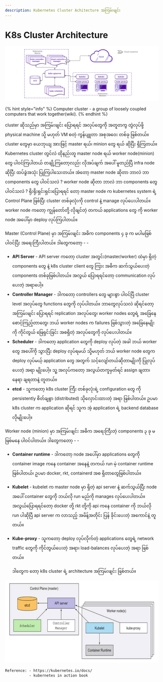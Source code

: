 ```yaml
---
description: Kubernetes Cluster Achitecture အကြမ်းဖျင်း
---
```


# K8s Cluster Architecture

![](.gitbook/assets/k8s-cluster-arch00%20%281%29.png)

{% hint style="info" %}
Computer cluster - a group of loosely coupled computers that work together\(wiki\). 
{% endhint %}

cluster ဆိုသည်မှာ အကြမ်းဖျင်း ပြောရရင် အလုပ်တွေကို အတူတကွ တွဲလုပ်ဖို့ physical machine သို့ မဟုတ် VM စတဲ့ ကွန်ပျူတာ အစုအဝေး တစ်ခု ဖြစ်တယ်။ cluster တွေမှာ ယေဘုယျ အားဖြင့် master ရယ်၊ minion တွေ ရယ် ဆိုပြီး ရှိကြတယ်။ Kubernetes cluster တွင်လဲ ထိုနည်းတူ master node ရယ် worker node\(minion\) တွေ ပါဝင်ကြပါတယ် တချို့ကြတော့လည်း လိုအပ်ချက် အပေါ် မူတည်ပြီ infra node ဆိုပြီး ထပ်ခွဲအသုံး ပြုကြပါသေးတယ်။ အဲတော့ master node ဆိုတာ ဘာလဲ ဘာ components တွေ ပါဝင်သလဲ ? worker node ဆိုတာ ဘာလဲ ဘာ components တွေပါဝင်သလဲ ? ရိုးရိုးရှင်းရှင်းပြောရရင် တော့ master node က kubernetes system ရဲ့ Control Plane ဖြစ်ပြီး cluster တစ်ခုလုံးကို control နဲ့ manage လုပ်ပေးပါတယ်။ worker node ကတော့ ကျွန်တော်တို့ လိုချင်တဲ့ တကယ် applications တွေ ကို worker node အပေါ်မှာ deploy လုပ်ကြပါတယ်။

Master \(Control Plane\) မှာ အကြမ်းဖျင်း အဓိက components ၄ ခု က မပါမဖြစ် ပါဝင်ပြီး အရေးကြီးပါတယ်။ ဒါတွေကတော့ - -

* **API Server** - API server ကတော့ cluster အတွင်း\(master/worker\) ထဲမှာ ရှိတဲ့ components တွေ နဲ့ k8s cluster client တွေ ကြား အဓိက ဆက်သွယ်ပေးတဲ့ components တစ်ခုဖြစ်ပါတယ်။ အလွယ် ပြောရရင်တော့ communication လုပ်ပေးတဲ့ အရာပေါ့။
* **Controller Manager** - ဒါကတော့ controllers တွေ များစွာ ပါဝင်ပြီ cluster level အလုပ်တွေ functions တွေကို လုပ်ပါတယ်။ ဘာတွေလုပ်သလဲ ဆိုရင်တော့ အကြမ်းဖျင်း ပြောရရင် replication အလုပ်တွေ၊ worker nodes တွေရဲ့ အခြေနေ စောင့်ကြည့်တာတွေ၊ ဘယ် worker nodes က failures ဖြစ်သွားတဲ့ အခြေနေမျိုးကို ကိုင်တွယ် ဖြေရှင်းခြင်း အစရှိတဲ့ အလုပ်တွေကို လုပ်ပေးပါတယ်။
* **Scheduler** - ဒါကတော့ application တွေကို deploy လုပ်တဲ့ အခါ ဘယ် worker တွေ အပေါ်ကို သွားပြီး deploy လုပ်ရမယ် သို့မဟုတ် ဘယ် worker node တွေက deploy လုပ်မယ့် application တွေ အတွက် သင့်လျော်တယ်ဆိုတာမျိုးကို ပြုလုပ်ပေးတဲ့ အရာ မျိုးပေါ့။ သူ့ အလုပ်ကတော့ အလွယ်တကူမှတ်ရင် assign ချတာ၊ နေရာ ချရတာနဲ့ တူတယ်။
* **etcd** - သူကတော့ k8s cluster ကြီး တစ်ခုလုံးရဲ့ configuration တွေ ကို persistently စိတ်ချစွာ \(distributed\) သိုလှောင်းထားတဲ့ အရာ ဖြစ်ပါတယ်။ ဥပမာ k8s cluster က application ဆိုရင် သူက အဲ့ application ရဲ့ backend database လိုမျိုးပေါ့။

Worker node \(minion\) မှာ အကြမ်းဖျင်း အဓိက အရေးကြီးတဲ့ components ၃ ခု မဖြစ်မနေ ပါဝင်ပါတယ်။ ဒါတွေကတော့ - -

* **Container runtime** - ဒါကတော့ node အပေါ်မှာ applications တွေကို container image ကနေ container အနေနဲ့ တကယ် run မဲ့ container runtime ဖြစ်ပါတယ်၊ ဥပမာ docker, rkt, containerd အစ ရှိတာတွေဖြစ်ပါတယ်။
* **Kubelet** - kubelet က master node မှာ ရှိတဲ့ api server နဲ့ ဆက်သွယ်ပြီး node အပေါ် container တွေကို ဘယ်လို run မည်ကို manages လုပ်ပေးပါတယ်။ အလွယ်ပြောရရင်တော့ docker တို့ rkt တို့ကို api ကနေ container ကို ဘယ်လို run ပါဆိုပြီ api server က လာသည့် အမိန့်အတိုင်း ပြန် ခိုင်းပေးတဲ့ အကောင်နဲ့ တူတယ်။
* **Kube-proxy** - သူကတော့ deploy လုပ်လိုက်တဲ့ applications တွေရဲ့ network traffic တွေကို ကိုင်တွယ်ပေးတဲ့ အရာ၊ load-balances လုပ်ပေးတဲ့ အရာ ဖြစ်တယ်။

  ဒါတွေက တော့ k8s cluster ရဲ့ architecture အကြမ်းဖျင်း ဖြစ်တယ်။

![](.gitbook/assets/k8s-cluster-arch01.jpg)

```text
Reference: - https://kubernetes.io/docs/
           - kubernetes in action book
```

